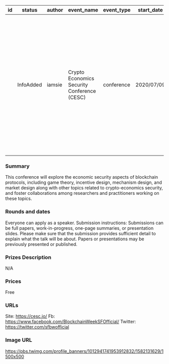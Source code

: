 | id  | status    | author | event_name                                  | event_type | start_date | end_date   | blockchain | topics                                                                                                                                                                                                                                                                                                          | dev_type | organizers                    | prize | price |
| --- | --------- | ------ | ------------------------------------------- | ---------- | ---------- | ---------- | ---------- | --------------------------------------------------------------------------------------------------------------------------------------------------------------------------------------------------------------------------------------------------------------------------------------------------------------- | -------- | ----------------------------- | ----- | ----- |
|     | InfoAdded | iamsie | Crypto Economics Security Conference (CESC) | conference | 2020/07/09 | 2020/07/09 | all        | Distributed Systems Architecture & Cryptography; Cryptocurrencies & the Velocity of Money; Cryptocurrencies & the Velocity of Money; Political Economy of Blockchain Governance; Cryptoeconomic Traffic Analysis of Networks; Consensus Mechanisms; Stablecoins; Proof-of-Work, -Stake, -Burn, and Alternatives | all      | SF Blockchain Week; Blockshow | false | false |

### Summary

This conference will explore the economic security aspects of blockchain protocols, including game theory, incentive design, mechanism design, and market design along with other topics related to crypto-economics security, and foster collaborations among researchers and practitioners working on these topics.

### Rounds and dates

Everyone can apply as a speaker. Submission instructions: Submissions can be full papers, work-in-progress, one-page summaries, or presentation slides. Please make sure that the submission provides sufficient detail to explain what the talk will be about. Papers or presentations may be previously presented or published.

### Prizes Description

N/A

### Prices

Free

### URLs

Site: https://cesc.io/
Fb: https://www.facebook.com/BlockchainWeekSFOfficial/
Twitter: https://twitter.com/sfbwofficial

### Image URL

https://pbs.twimg.com/profile_banners/1012941741953912832/1582131629/1500x500
